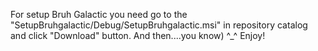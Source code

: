 For setup Bruh Galactic you need go to the "SetupBruhgalactic/Debug/SetupBruhgalactic.msi" in repository catalog and click "Download" button. And then....you know) ^_^
Enjoy!
